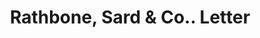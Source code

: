 ---
doi: 10.7916/D88S61WS
date_other: '1915'
date_other_textual: '1915'
form: correspondence
genre:
- Letters (correspondence)
name:
- Rathbone, Sard & Co.
object_in_context_url: https://biggert.cul.columbia.edu/items/view/ave_biggert_00149
subject_hierarchical_geographic:
- Aurora, Illinois, United States
subject_name:
- Rathbone, Sard & Co.
title: Rathbone, Sard & Co.. Letter
sort_title: Rathbone, Sard & Co.. Letter
call_number: ave_biggert_00149
coordinates:
- 41.763888888888886,-88.28999999999999
pid: ave_biggert_00149
identifiers: ave_biggert_00149
thumbnail: https://derivativo-3.library.columbia.edu/iiif/2/ldpd:344999/full/!256,256/0/native.jpg
permalink: /biggert/ave_biggert_00149/
layout: iiif-image-page
---
